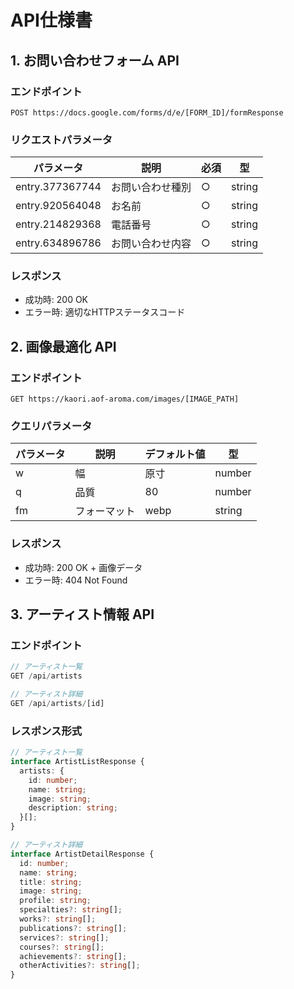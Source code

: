 # API仕様書

## 1. お問い合わせフォーム API

### エンドポイント
```
POST https://docs.google.com/forms/d/e/[FORM_ID]/formResponse
```

### リクエストパラメータ
| パラメータ | 説明 | 必須 | 型 |
|------------|------|------|-----|
| entry.377367744 | お問い合わせ種別 | ○ | string |
| entry.920564048 | お名前 | ○ | string |
| entry.214829368 | 電話番号 | ○ | string |
| entry.634896786 | お問い合わせ内容 | ○ | string |

### レスポンス
- 成功時: 200 OK
- エラー時: 適切なHTTPステータスコード

## 2. 画像最適化 API

### エンドポイント
```
GET https://kaori.aof-aroma.com/images/[IMAGE_PATH]
```

### クエリパラメータ
| パラメータ | 説明 | デフォルト値 | 型 |
|------------|------|--------------|-----|
| w | 幅 | 原寸 | number |
| q | 品質 | 80 | number |
| fm | フォーマット | webp | string |

### レスポンス
- 成功時: 200 OK + 画像データ
- エラー時: 404 Not Found

## 3. アーティスト情報 API

### エンドポイント
```typescript
// アーティスト一覧
GET /api/artists

// アーティスト詳細
GET /api/artists/[id]
```

### レスポンス形式
```typescript
// アーティスト一覧
interface ArtistListResponse {
  artists: {
    id: number;
    name: string;
    image: string;
    description: string;
  }[];
}

// アーティスト詳細
interface ArtistDetailResponse {
  id: number;
  name: string;
  title: string;
  image: string;
  profile: string;
  specialties?: string[];
  works?: string[];
  publications?: string[];
  services?: string[];
  courses?: string[];
  achievements?: string[];
  otherActivities?: string[];
}
```